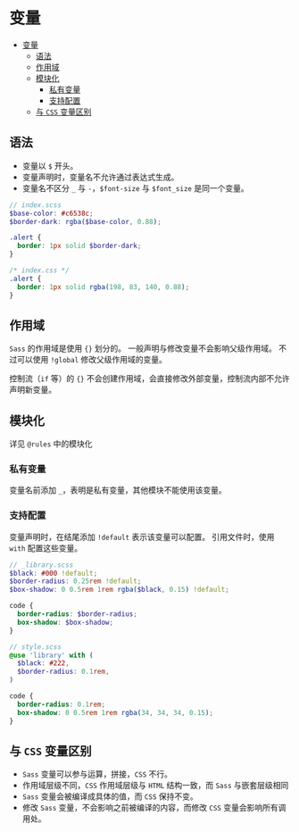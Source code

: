 # 变量

- [变量](#变量)
  - [语法](#语法)
  - [作用域](#作用域)
  - [模块化](#模块化)
    - [私有变量](#私有变量)
    - [支持配置](#支持配置)
  - [与 `CSS` 变量区别](#与-css-变量区别)

## 语法

* 变量以 `$` 开头。
* 变量声明时，变量名不允许通过表达式生成。
* 变量名不区分 `_` 与 `-`，`$font-size` 与 `$font_size` 是同一个变量。

```scss
// index.scss
$base-color: #c6538c;
$border-dark: rgba($base-color, 0.88);

.alert {
  border: 1px solid $border-dark;
}
```

```css
/* index.css */
.alert {
  border: 1px solid rgba(198, 83, 140, 0.88);
}
```

## 作用域

`Sass` 的作用域是使用 `{}` 划分的。
一般声明与修改变量不会影响父级作用域。
不过可以使用 `!global` 修改父级作用域的变量。

控制流（`if` 等）的 `{}` 不会创建作用域，会直接修改外部变量，控制流内部不允许声明新变量。

## 模块化

详见 `@rules` 中的模块化

### 私有变量

变量名前添加 `_`，表明是私有变量，其他模块不能使用该变量。

### 支持配置

变量声明时，在结尾添加 `!default` 表示该变量可以配置。
引用文件时，使用 `with` 配置这些变量。

```scss
// _library.scss
$black: #000 !default;
$border-radius: 0.25rem !default;
$box-shadow: 0 0.5rem 1rem rgba($black, 0.15) !default;

code {
  border-radius: $border-radius;
  box-shadow: $box-shadow;
}

// style.scss
@use 'library' with (
  $black: #222,
  $border-radius: 0.1rem,
)
```

```css
code {
  border-radius: 0.1rem;
  box-shadow: 0 0.5rem 1rem rgba(34, 34, 34, 0.15);
}
```

## 与 `CSS` 变量区别

* `Sass` 变量可以参与运算，拼接，`CSS` 不行。
* 作用域层级不同，`CSS` 作用域层级与 `HTML` 结构一致，而 `Sass` 与嵌套层级相同
* `Sass` 变量会被编译成具体的值，而 `CSS` 保持不变。
* 修改 `Sass` 变量，不会影响之前被编译的内容，而修改 `CSS` 变量会影响所有调用处。
